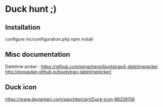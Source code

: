 
# Duck hunt ;)


## Installation

configure inc/configuration.php
npm install



## Misc documentation

Datetime picker :
https://github.com/pingcheng/bootstrap4-datetimepicker
http://eonasdan.github.io/bootstrap-datetimepicker/



## Duck icon

https://www.deviantart.com/saschken/art/Duck-icon-88258158
